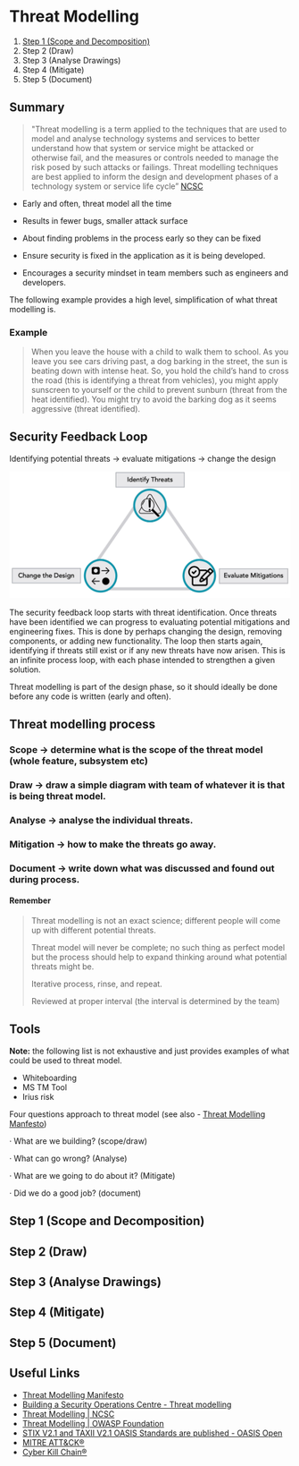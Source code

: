 # Threat Modelling
1. [Step 1 (Scope and Decomposition)](#step-1-scope-and-decomposition)
2. Step 2 (Draw) 
3. Step 3 (Analyse Drawings)
4. Step 4 (Mitigate)
5. Step 5 (Document) 
## Summary
> "Threat modelling is a term applied to the techniques that are used to model and analyse technology systems and services to better understand how that system or service might be attacked or otherwise fail, and the measures or controls needed to manage the risk posed by such attacks or failings. Threat modelling techniques are best applied to inform the design and development phases of a technology system or service life cycle” [NCSC](https://www.ncsc.gov.uk/collection/risk-management/threat-modelling)

- Early and often, threat model all the time

- Results in fewer bugs, smaller attack surface

- About finding problems in the process early so they can be fixed

- Ensure security is fixed in the application as it is being developed.

- Encourages a security mindset in team members such as engineers and developers.

The following example provides a high level, simplification of what threat modelling is.

### Example
> When you leave the house with a child to walk them to school. As you leave you see cars driving past, a dog barking in the street, the sun is beating down with intense heat. So, you hold the child’s hand to cross the road (this is identifying a threat from vehicles), you might apply sunscreen to yourself or the child to prevent sunburn (threat from the heat identified). You might try to avoid the barking dog as it seems aggressive (threat identified).

## Security Feedback Loop
Identifying potential threats ->  evaluate mitigations ->  change the design 

![Security Feedback Loop](./diagrams/sec-feedback-loop.png)

The security feedback loop starts with threat identification. Once threats have been identified we can progress to evaluating potential mitigations and engineering fixes. This is done by perhaps changing the design, removing components, or adding new functionality. The loop then starts again, identifying if threats still exist or if any new threats have now arisen. This is an infinite process loop, with each phase intended to strengthen a given solution.

Threat modelling is part of the design phase, so it should ideally be done before any code is written (early and often).

## Threat modelling process

### Scope -> determine what is the scope of the threat model (whole feature, subsystem etc)

### Draw -> draw a simple diagram with team of whatever it is that is being threat model.

### Analyse -> analyse the individual threats.

### Mitigation -> how to make the threats go away.

### Document -> write down what was discussed and found out during process.

#### Remember
> Threat modelling is not an exact science; different people will come up with different potential threats.
>
> Threat model will never be complete; no such thing as perfect model but the process should help to expand thinking around what potential threats might be.
>
> Iterative process, rinse, and repeat.
>
> Reviewed at proper interval (the interval is determined by the team)

 
## Tools 

**Note:** the following list is not exhaustive and just provides examples of what could be used to threat model.
- Whiteboarding
- MS TM Tool
- Irius risk

 

Four questions approach to threat model (see also - [Threat Modelling Manfesto](https://www.threatmodelingmanifesto.org/))

·      What are we building? (scope/draw)

·      What can go wrong? (Analyse)

·      What are we going to do about it? (Mitigate)

·      Did we do a good job? (document)

 
## Step 1 (Scope and Decomposition)

## Step 2 (Draw) 

## Step 3 (Analyse Drawings)

## Step 4 (Mitigate)

## Step 5 (Document) 

## Useful Links
- [Threat Modelling Manifesto](https://www.threatmodelingmanifesto.org/) 
- [Building a Security Operations Centre - Threat modelling ](https://www.ncsc.gov.uk/collection/building-a-security-operations-centre/onboarding-systems-and-log-sources/threat-modelling)
- [Threat Modelling | NCSC ](https://www.ncsc.gov.uk/collection/risk-management/threat-modelling) 
- [Threat Modelling | OWASP Foundation](https://owasp.org/www-community/Threat_Modeling) 
- [STIX V2.1 and TAXII V2.1 OASIS Standards are published - OASIS Open](https://www.oasis-open.org/2021/06/23/stix-v2-1-and-taxii-v2-1-oasis-standards-are-published/ )
- [MITRE ATT&CK®](https://attack.mitre.org/)
- [Cyber Kill Chain®](https://www.lockheedmartin.com/en-us/capabilities/cyber/cyber-kill-chain.html)
